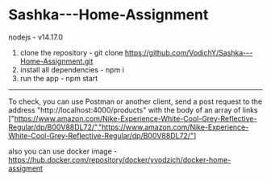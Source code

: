 # Sashka---Home-Assignment

nodejs - v14.17.0

1. clone the repository - git clone https://github.com/VodichY/Sashka---Home-Assignment.git
2. install all dependencies -  npm i
3. run the app - npm start 
---
   To check, you can use Postman or another client, send a post request to the address "http://localhost:4000/products" with the body of an array of links ["https://www.amazon.com/Nike-Experience-White-Cool-Grey-Reflective-Regular/dp/B00V88DL72/","https://www.amazon.com/Nike-Experience-White-Cool-Grey-Reflective-Regular/dp/B00V88DL72/"]

also you can use docker image - https://hub.docker.com/repository/docker/yvodzich/docker-home-assigment   
